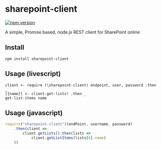 # sharepoint-client
[![npm version](https://badge.fury.io/js/sharepoint-client.svg)](https://badge.fury.io/js/sharepoint-client)

A simple, Promise based, node.js REST client for SharePoint online

## Install
`npm install sharepoint-client`

## Usage (livescript)
```LiveScript
client <- require (\sharepoint-client) endpoint, user, password .then _
[{name}] <- client.get-lists! .then _
get-list-items name
```

## Usage (javascript)

```javascript
require("sharepoint-client")(endPoint, username, password)
    .then(client => 
        client.getLists().then(lists => 
            client.getListItems(lists[0].name)
    ))
```
